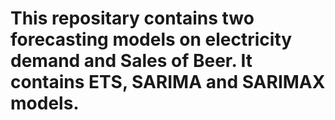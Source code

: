 # This repositary contains two forecasting models on electricity demand and Sales of Beer. It contains ETS, SARIMA and SARIMAX models.

